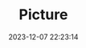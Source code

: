 ---
weight: 1
images:
- /images/edited/82.jpeg
title: Picture
date: 2023-12-07 22:23:14
tags: [luminarneo,work,ILCE-7M3,58.8,car,person]
---